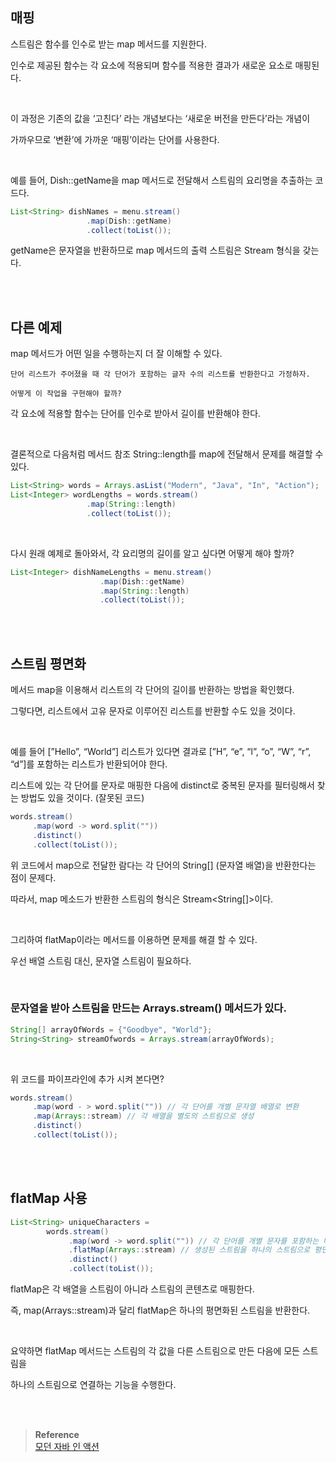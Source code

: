 ## 매핑

스트림은 함수를 인수로 받는 map 메서드를 지원한다.

인수로 제공된 함수는 각 요소에 적용되며 함수를 적용한 결과가 새로운 요소로 매핑된다.

<br/>

이 과정은 기존의 값을 ‘고친다’ 라는 개념보다는 ‘새로운 버전을 만든다’라는 개념이 

가까우므로 ‘변환’에 가까운 ‘매핑’이라는 단어를 사용한다.

<br/>

예를 들어, Dish::getName을 map 메서드로 전달해서 스트림의 요리명을 추출하는 코드다.

```java
List<String> dishNames = menu.stream()
			     .map(Dish::getName)
			     .collect(toList());
```

getName은 문자열을 반환하므로 map 메서드의 출력 스트림은 Stream<String> 형식을 갖는다.

<br/><br/>


## 다른 예제

map 메서드가 어떤 일을 수행하는지 더 잘 이해할 수 있다.

```
단어 리스트가 주어졌을 때 각 단어가 포함하는 글자 수의 리스트를 반환한다고 가정하자.

어떻게 이 작업을 구현해야 할까?
```

각 요소에 적용할 함수는 단어를 인수로 받아서 길이를 반환해야 한다.

<br/>

결론적으로 다음처럼 메서드 참조 String::length를 map에 전달해서 문제를 해결할 수 있다.

```java
List<String> words = Arrays.asList("Modern", "Java", "In", "Action");
List<Integer> wordLengths = words.stream()
				 .map(String::length)
				 .collect(toList());
```

<br/>

다시 원래 예제로 돌아와서, 각 요리명의 길이를 알고 싶다면 어떻게 해야 할까?

```java
List<Integer> dishNameLengths = menu.stream()
				    .map(Dish::getName)
				    .map(String::length)
				    .collect(toList());
```

<br/><br/>

## 스트림 평면화

메서드 map을 이용해서 리스트의 각 단어의 길이를 반환하는 방법을 확인했다.

그렇다면, 리스트에서 고유 문자로 이루어진 리스트를 반환할 수도 있을 것이다.

<br/>

예를 들어 [”Hello”, “World”] 리스트가 있다면 결과로 [”H”, “e”, “l”, “o”, “W”, “r”, “d”]를 포함하는 리스트가 반환되어야 한다.

리스트에 있는 각 단어를 문자로 매핑한 다음에 distinct로 중복된 문자를 필터링해서 찾는 방법도 있을 것이다. (잘못된 코드)

```java
words.stream()
     .map(word -> word.split(""))
     .distinct()
     .collect(toList());
```



위 코드에서 map으로 전달한 람다는 각 단어의 String[] (문자열 배열)을 반환한다는 점이 문제다.

따라서, map 메소드가 반환한 스트림의 형식은 Stream<String[]>이다.

<br/>

그리하여 flatMap이라는 메서드를 이용하면 문제를 해결 할 수 있다.

우선 배열 스트림 대신, 문자열 스트림이 필요하다.

<br/>

### 문자열을 받아 스트림을 만드는 Arrays.stream() 메서드가 있다.

```java
String[] arrayOfWords = {"Goodbye", "World"};
String<String> streamOfwords = Arrays.stream(arrayOfWords);
```

<br/>

위 코드를 파이프라인에 추가 시켜 본다면?

```java
words.stream()
     .map(word - > word.split("")) // 각 단어를 개별 문자열 배열로 변환
     .map(Arrays::stream) // 각 배열을 별도의 스트림으로 생성
     .distinct()
     .collect(toList());
```

<br/><br/>

## flatMap 사용

```java
List<String> uniqueCharacters = 
		words.stream()
		     .map(word -> word.split("")) // 각 단어를 개별 문자를 포함하는 배열로 변환
		     .flatMap(Arrays::stream) // 생성된 스트림을 하나의 스트림으로 평면화
		     .distinct()
		     .collect(toList());
```

flatMap은 각 배열을 스트림이 아니라 스트림의 콘텐츠로 매핑한다.

즉, map(Arrays::stream)과 달리 flatMap은 하나의 평면화된 스트림을 반환한다.

<br/>

요약하면 flatMap 메서드는 스트림의 각 값을 다른 스트림으로 만든 다음에 모든 스트림을 

하나의 스트림으로 연결하는 기능을 수행한다.

<br/><br/>

>**Reference** 
> <br/> [모던 자바 인 액션](http://www.yes24.com/Product/Goods/77125987)
